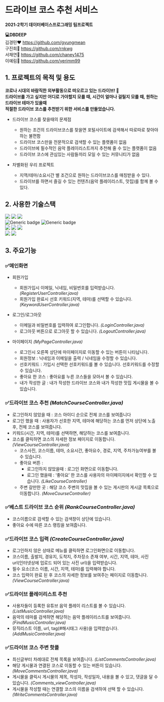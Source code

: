 # 드라이브 코스 추천 서비스
**2021-2학기 데이터베이스프로그래밍 팀프로젝트**  
  
**:computer:DBDEEP**  
김경민:heart: https://github.com/gyungmean  
구진희:purple_heart: https://github.com/rnkwg  
서채연:yellow_heart: https://github.com/chaney1475  
이예림:blue_heart: https://github.com/yerimm99  

## 1. 프로젝트의 목적 및 용도
**코로나 시대의 바람직한 외부활동으로 떠오르고 있는 드라이브! :car:  
드라이브를 가고 싶지만 어디로 가야할지 모를 때, 시간이 얼마나 걸릴지 모를 때, 원하는 드라이브 테마가 있을때  
적절한 드라이브 코스를 추천받기 위한 서비스를 만들었습니다.**

- 드라이브 코스를 찾을때의 문제점
 	- 원하는 조건의 드라이브코스를 찾을면 포털사이트에 검색해서 따로따로 찾아야하는 불편함
	- 드라이브 코스만을 전문적으로 검색할 수 있는 플랫폼이 없음 
	- 드라이브에 필수적인 음악 플레이리스트까지 추천해 줄 수 있는 플랫폼이 없음
	- 드라이브 코스에 관심있는 사람들끼리 모일 수 있는 커뮤니티가 없음

- 차별화된 우리 프로젝트
	- 지역/테마/소요시간 별 조건으로 원하는 드라이브코스를 매칭받을 수 있다.
	- 드라이브를 하면서 즐길 수 있는 컨텐츠(음악 플레이리스트, 맛집)를 함께 볼 수 있다.

## 2. 사용한 기술스택

<img src="https://img.shields.io/badge/Java-007396?style=for-the-badge&logo=java&logoColor=white"/> <img src="https://img.shields.io/badge/EclipseIDE-2C2255?style=for-the-badge&logo=eclipseIDE&logoColor=white"/>
<img src="https://img.shields.io/badge/oracle-F80000?style=for-the-badge&logo=oracle&logoColor=white"/>  
![Generic badge](http://img.shields.io/badge/ERWIN-509EE3?style=for-the-badge)
![Generic badge](http://img.shields.io/badge/mybatis-red?style=for-the-badge)  
<img src="https://img.shields.io/badge/HTML5-E34F26?style=for-the-badge&logo=HTML5&logoColor=white"/>
<img src="https://img.shields.io/badge/css3-1572B6?style=for-the-badge&logo=css3&logoColor=white"/>
<img src="https://img.shields.io/badge/JavaScript-F7DF1E?style=for-the-badge&logo=JavaScript&logoColor=black"/>  
<img src="https://img.shields.io/badge/googlemeet-00897B?style=for-the-badge&logo=googlemeet&logoColor=white"/>
<img src="https://img.shields.io/badge/github-181717?style=for-the-badge&logo=github&logoColor=white"/>


## 3. 주요기능
###  :white_check_mark:메인화면
- 회원가입
  - 회원가입시 이메일, 닉네임, 비밀번호를 입력받습니다. *(RegisterUserController.java)*
  - 회원가입 완료시 선호 키워드(지역, 테마)를 선택할 수 있습니다. *(KeywordUserController.java)*

- 로그인/로그아웃
  - 이메일과 비밀번호를 입력하여 로그인합니다. *(LoginController.java)*
  - 로그아웃 버튼으로 로그아웃 할 수 있습니다. *(LogoutController.java)*

- 마이페이지 *(MyPageController.java)*
  - 로그인시 오른쪽 상단에 마이페이지로 이동할 수 있는 버튼이 나타납니다.
  - 회원정보 : 닉네임과 이메일을 출력 / 닉네임을 수정할 수 있습니다.
  - 선호키워드 : 가입시 선택한 선호키워드를 볼 수 있습니다. 선호키워드를 수정할 수 있습니다.
  - 좋아요 한 코스 : 좋아요를 누른 코스들을 모아서 볼 수 있습니다.
  - 내가 작성한 글 : 내가 작성한 드라이브 코스와 내가 작성한 맛집 게시물을 볼 수 있습니다.

###  :white_check_mark:드라이브 코스 추천 *(MatchCourseController.java)*
- 로그인하지 않았을 때 : 코스 아이디 순으로 전체 코스를 보여줍니다
- 로그인 했을 때 : 사용자가 선호한 지역, 테마에 해당하는 코스를 먼저 상단에 노출 후, 전체 코스를 보여줍니다. 
- 키워드(시간, 지역, 테마)를 선택하면, 해당하는 코스를 보여줍니다. 
- 코스를 클릭하면 코스의 자세한 정보 페이지로 이동합니다. *(ViewCourseController.java)*
	- 코스사진, 코스이름, 테마, 소요시간, 좋아요수, 경로, 지역, 주차가능여부를 볼 수 있습니다.
	- 좋아요 버튼 : 
	  - 로그인하지 않았을때 : 로그인 화면으로 이동합니다.
	  - 로그인 했을때 : ‘좋아요’ 한 코스를 사용자의 마이페이지에서 확인할 수 있습니다. *(LikeCourseController)*
	- 주변 갈만한 곳 : 해당 코스 주변의 맛집을 볼 수 있는 게시판의 게시글 목록으로 이동합니다. *(MoveCourseController)*

###  :white_check_mark:베스트 드라이브 코스 순위 *(RankCourseController.java)*
- 코스이름으로 검색할 수 있는 검색창이 상단에 있습니다.
- 좋아요 수에 따른 코스 랭킹을 보여줍니다.

###  :white_check_mark:드라이브 코스 입력 *(CreateCourseController.java)*
- 로그인하지 않은 상태로 메뉴를 클릭하면 로그인화면으로 이동합니다.
- 코스이름, 출발지, 경유지, 도착지, 주차장소 존재 여부, 시간, 지역, 테마, 사진url(인터넷상에 업로드 되어 있는 사진 url)을 입력받습니다.
- 필수 요소(코스 이름, 시간, 지역, 테마)를 입력해야 합니다.
- 코스 입력이 완료 된 후 코스의 자세한 정보를 보여주는 페이지로 이동합니다. *(ViewCourseController.java)*

###  :white_check_mark:드라이브 플레이리스트 추천
- 사용자들이 등록한 유튜브 음악 플레이 리스트를 볼 수 있습니다. *(ListMusicController.java)*
- 음악의 테마를 검색하면 해당하는 음악 플레이리스트를 보여줍니다. *(FindMusicController.java)*
- 뮤직리스트 이름, url, tag(#해시태그 사용)을 입력받습니다. *(AddMusicController.java)*

###  :white_check_mark:드라이브 코스 주변 핫플
- 최신글부터 차례대로 전체 목록을 보여줍니다. *(ListCommentsController.java)*
- 해당 게시물과 연결된 코스로 이동할 수 있는 버튼이 있습니다. *(MoveCommentsController.java)*
- 게시물을 클릭시 게시물의 제목, 작성자, 작성일자, 내용을 볼 수 있고, 댓글을 달 수 있습니다. *(Comments_viewController.java)*
- 게시물을 작성할 때는 연결할 코스의 이름을 검색하여 선택 할 수 있습니다. *(WriteCommentsController.java)*


